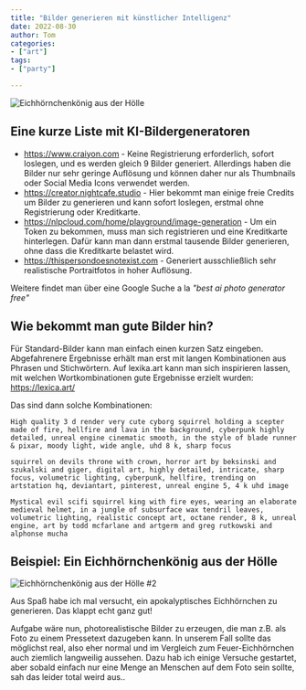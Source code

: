 ```yaml
---
title: "Bilder generieren mit künstlicher Intelligenz"
date: 2022-08-30
author: Tom
categories:
- ["art"]
tags:
- ["party"]

---
```


![Eichhörnchenkönig aus der Hölle](/images/image-generation-squirrel-4.png)

## Eine kurze Liste mit KI-Bildergeneratoren
* https://www.craiyon.com - Keine Registrierung erforderlich, sofort loslegen, und es werden gleich 9 Bilder generiert. Allerdings haben die Bilder nur sehr geringe Auflösung und können daher nur als Thumbnails oder Social Media Icons verwendet werden.
* https://creator.nightcafe.studio - Hier bekommt man einige freie Credits um Bilder zu generieren und kann sofort loslegen, erstmal ohne Registrierung oder Kreditkarte.
* https://nlpcloud.com/home/playground/image-generation - Um ein Token zu bekommen, muss man sich registrieren und eine Kreditkarte hinterlegen. Dafür kann man dann erstmal tausende Bilder generieren, ohne dass die Kreditkarte belastet wird.
* https://thispersondoesnotexist.com - Generiert ausschließlich sehr realistische Portraitfotos in hoher Auflösung.

Weitere findet man über eine Google Suche a la *"best ai photo generator free"*



## Wie bekommt man gute Bilder hin?
Für Standard-Bilder kann man einfach einen kurzen Satz eingeben. Abgefahrenere Ergebnisse erhält man erst mit langen Kombinationen aus Phrasen und Stichwörtern.
Auf lexika.art kann man sich inspirieren lassen, mit welchen Wortkombinationen gute Ergebnisse erzielt wurden: https://lexica.art/

Das sind dann solche Kombinationen:
```
High quality 3 d render very cute cyborg squirrel holding a scepter made of fire, hellfire and lava in the background, cyberpunk highly detailed, unreal engine cinematic smooth, in the style of blade runner & pixar, moody light, wide angle, uhd 8 k, sharp focus

squirrel on devils throne with crown, horror art by beksinski and szukalski and giger, digital art, highly detailed, intricate, sharp focus, volumetric lighting, cyberpunk, hellfire, trending on artstation hq, deviantart, pinterest, unreal engine 5, 4 k uhd image

Mystical evil scifi squirrel king with fire eyes, wearing an elaborate medieval helmet, in a jungle of subsurface wax tendril leaves, volumetric lighting, realistic concept art, octane render, 8 k, unreal engine, art by todd mcfarlane and artgerm and greg rutkowski and alphonse mucha
```

## Beispiel: Ein Eichhörnchenkönig aus der Hölle

![Eichhörnchenkönig aus der Hölle #2](/images/image-generation-squirrel-2.png)


Aus Spaß habe ich mal versucht, ein apokalyptisches Eichhörnchen zu generieren. Das klappt echt ganz gut!

Aufgabe wäre nun, photorealistische Bilder zu erzeugen, die man z.B. als Foto zu einem Pressetext dazugeben kann. In unserem Fall sollte das möglichst real, also eher normal und im Vergleich zum Feuer-Eichhörnchen auch ziemlich langweilig aussehen.
Dazu hab ich einige Versuche gestartet, aber sobald einfach nur eine Menge an Menschen auf dem Foto sein sollte, sah das leider total weird aus..